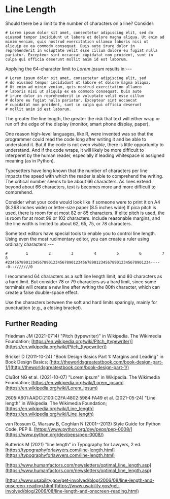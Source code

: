 Line Length
===========

Should there be a limit to the number of characters on a line? Consider:

    # Lorem ipsum dolor sit amet, consectetur adipiscing elit, sed do eiusmod tempor incididunt ut labore et dolore magna aliqua. Ut enim ad minim veniam, quis nostrud exercitation ullamco laboris nisi ut aliquip ex ea commodo consequat. Duis aute irure dolor in reprehenderit in voluptate velit esse cillum dolore eu fugiat nulla pariatur. Excepteur sint occaecat cupidatat non proident, sunt in culpa qui officia deserunt mollit anim id est laborum.

Applying the 64-character limit to _Lorem ipsum_ results in:---

    # Lorem ipsum dolor sit amet, consectetur adipiscing elit, sed
    # do eiusmod tempor incididunt ut labore et dolore magna aliqua.
    # Ut enim ad minim veniam, quis nostrud exercitation ullamco
    # laboris nisi ut aliquip ex ea commodo consequat. Duis aute
    # irure dolor in reprehenderit in voluptate velit esse cillum
    # dolore eu fugiat nulla pariatur. Excepteur sint occaecat
    # cupidatat non proident, sunt in culpa qui officia deserunt
    # mollit anim id est laborum.

The greater the line length,
the greater the risk that text will either wrap or run off the
edge of the display (monitor, smart phone display, paper).

One reason high-level languages, like R, were invented was so
that the programmer could read the code long after writing it
and be able to understand it.
But if the code is not even _visible_, there is little
opportunity to understand.
And if the code wraps, it will likely be more difficult to
interperet by the human reader, especially if leading
whitespace is assigned meaning (as in Python).

Typesetters have long known that the number of characters per
line impacts the speed with which the reader is able to
comprehend the writing.
The critical number seems to be about 66 characters.
As lines extend beyond about 66 characters, text is becomes
more and more difficult to comprehend.

Consider what your code would look like if someone were
to print it on A4 (8.268 inches wide) or letter-size paper
(8.5 inches wide)
If pica pitch is used, there is room for at most 82 or 85
characters.
If elite pitch is used, the is room for at most 99 or 102
characters.
Include reasonable margins, and the line width is limited
to about 62, 65, 75, or 78 characters.

Some text editors have special tools to enable you to control line
length.
Using even the most rudimentary editor, you can create a ruler
using ordinary characters:---

    #        1         2         3         4         5         6         7         8
    #234567890123456789012345678901234567890123456789012345678901234-----0--///////0

I recommend 64 characters as a soft line length limit, and
80 characters as a hard limit.
But consider 78 or 79 characters as a hard limit, since some
terminals will create a new line after writing the 80th
character, which can create a false double-space effect.

Use the characters between the soft and hard limits sparingly,
mainly for punctuation (e.g., a closing bracket).

Further Reading
---------------

Friedman JM (2021-0714)
"Pitch (typewriter)" in
Wikipedia. The Wikimedia Foundation;
[https://en.wikipedia.org/wiki/Pitch_(typewriter)](https://en.wikipedia.org/wiki/Pitch_(typewriter))

Bricker D (2011-10-24)
"Book Design Basics Part 1: Margins and Leading" in
Book Design Basics;
[http://theworldsgreatestbook.com/book-design-part-1/](http://theworldsgreatestbook.com/book-design-part-1/)

CluBot NG et al. (2021-10-07) "Lorem ipsum" in
Wikipedia. The Wikimedia Foundation;
[https://en.wikipedia.org/wiki/Lorem_ipsum](https://en.wikipedia.org/wiki/Lorem_ipsum)

2605:A601:AADC:2100:C2FA:4802:5984:FA49 et al. (2021-05-24)
"Line length" in Wikipedia.
The Wikimedia Foundation; [https://en.wikipedia.org/wiki/Line_length](https://en.wikipedia.org/wiki/Line_length)

van Rossum G, Warsaw B, Coghlan N
(2001--2013)
Style Guide for Python Code, PEP 8.
[https://www.python.org/dev/peps/pep-0008/](https://www.python.org/dev/peps/pep-0008/)

Butterick M (2021) "line length" in Typography for Lawyers, 2 ed.
[https://typographyforlawyers.com/line-length.html](https://typographyforlawyers.com/line-length.html)

[https://www.humanfactors.com/newsletters/optimal_line_length.asp](https://www.humanfactors.com/newsletters/optimal_line_length.asp)

[https://www.usability.gov/get-involved/blog/2006/08/line-length-and-onscreen-reading.html](https://www.usability.gov/get-involved/blog/2006/08/line-length-and-onscreen-reading.html)
